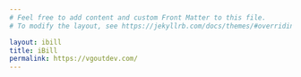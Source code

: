 ```yaml
---
# Feel free to add content and custom Front Matter to this file.
# To modify the layout, see https://jekyllrb.com/docs/themes/#overriding-theme-defaults

layout: ibill
title: iBill
permalink: https://vgoutdev.com/
---
```

